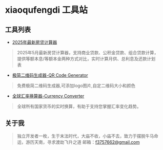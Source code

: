 # xiaoqufengdi 工具站

## 工具列表
+ [2025年最新房贷计算器](https://www.xiaoqufengdi.com)
>2025年5月最新房贷计算器，支持商业贷款、公积金贷款、组合贷款计算，提供等额本息/等额本金两种方式对比，实时计算月供、总利息及还款计划表
+ [极简二维码生成器-QR Code Generator](https://qrcode.xiaoqufengdi.top/)
>免费极简二维码生成器,可添加logo图片,自定二维码大小和颜色
+ [全球汇率换算器-Currency Converter](https://exchange.xiaoqufengdi.top/)
>全球所有国家货币的实时换算，有助于支持您掌握汇率变化趋势。  

## 关于我
>独立开发者一枚，生于末法时代，大庙不收，小庙不去，致力于摆脱牛马命运，游历天南，寻求渡劫飞升之道 
>邮箱：f3757662@gmail.com
